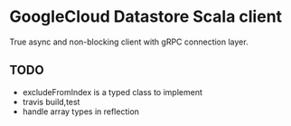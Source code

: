 # GoogleCloud Datastore Scala client

True async and non-blocking client with gRPC connection layer. 

## TODO
- excludeFromIndex is a typed class to implement
- travis build,test
- handle array types in reflection

